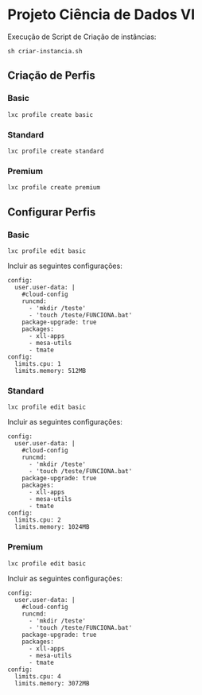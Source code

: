 # Projeto Ciência de Dados VI

Execução de Script de Criação de instâncias:

```
sh criar-instancia.sh
```

## Criação de Perfis

### Basic
```
lxc profile create basic
```

### Standard
```
lxc profile create standard
```

### Premium
```
lxc profile create premium
```

## Configurar Perfis

### Basic
```
lxc profile edit basic
```

Incluir as seguintes configurações:
```
config: 
  user.user-data: |
    #cloud-config
    runcmd:
      - 'mkdir /teste'
      - 'touch /teste/FUNCIONA.bat'
    package-upgrade: true
    packages:
      - xll-apps
      - mesa-utils
      - tmate
config:
  limits.cpu: 1
  limits.memory: 512MB
```

### Standard
```
lxc profile edit basic
```

Incluir as seguintes configurações:
```
config: 
  user.user-data: |
    #cloud-config
    runcmd:
      - 'mkdir /teste'
      - 'touch /teste/FUNCIONA.bat'
    package-upgrade: true
    packages:
      - xll-apps
      - mesa-utils
      - tmate
config:
  limits.cpu: 2
  limits.memory: 1024MB
```

### Premium
```
lxc profile edit basic
```

Incluir as seguintes configurações:
```
config: 
  user.user-data: |
    #cloud-config
    runcmd:
      - 'mkdir /teste'
      - 'touch /teste/FUNCIONA.bat'
    package-upgrade: true
    packages:
      - xll-apps
      - mesa-utils
      - tmate
config:
  limits.cpu: 4
  limits.memory: 3072MB
```